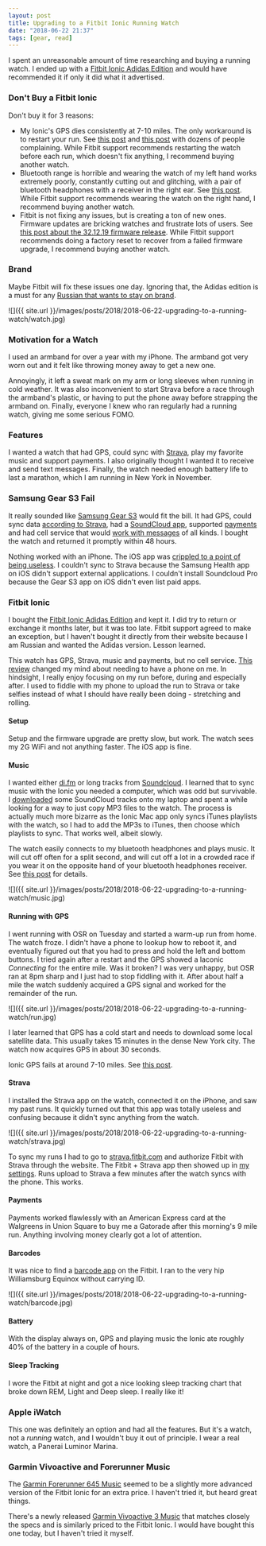 ```yaml
---
layout: post
title: Upgrading to a Fitbit Ionic Running Watch
date: "2018-06-22 21:37"
tags: [gear, read]
---
```

I spent an unreasonable amount of time researching and buying a running watch. I ended up with a [Fitbit Ionic Adidas Edition](https://www.amazon.com/Fitbit-Ionic-Adidas-Silver-Included/dp/B079P2J6GM) and would have recommended it if only it did what it advertised.

### Don't Buy a Fitbit Ionic

Don't buy it for 3 reasons:

* My Ionic's GPS dies consistently at 7-10 miles. The only workaround is to restart your run. See [this post](https://community.fitbit.com/t5/Ionic/GPS-dies-at-around-7-10-miles-consistently/m-p/2967988) and [this post](https://community.fitbit.com/t5/Ionic/Ionic-losing-GPS-connection-during-activity/m-p/3043253) with dozens of people complaining. While Fitbit support recommends restarting the watch before each run, which doesn't fix anything, I recommend buying another watch.
* Bluetooth range is horrible and wearing the watch of my left hand works extremely poorly, constantly cutting out and glitching, with a pair of bluetooth headphones with a receiver in the right ear. See [this post](https://community.fitbit.com/t5/Ionic/Abysmal-Bluetooth-Range/m-p/3012393). While Fitbit support recommends wearing the watch on the right hand, I recommend buying another watch.
* Fitbit is not fixing any issues, but is creating a ton of new ones. Firmware updates are bricking watches and frustrate lots of users. See [this post about the 32.12.19 firmware release](https://community.fitbit.com/t5/Ionic/Fitbit-OS-2-2-Ionic-Firmware-Release-32-12-19/m-p/3030841). While Fitbit support recommends doing a factory reset to recover from a failed firmware upgrade, I recommend buying another watch.

### Brand

Maybe Fitbit will fix these issues one day. Ignoring that, the Adidas edition is a must for any [Russian that wants to stay on brand](https://weirdrussia.com/2015/01/04/why-is-adidas-so-popular-among-russians).

![]({{ site.url }}/images/posts/2018/2018-06-22-upgrading-to-a-running-watch/watch.jpg)

### Motivation for a Watch

I used an armband for over a year with my iPhone. The armband got very worn out and it felt like throwing money away to get a new one.

Annoyingly, it left a sweat mark on my arm or long sleeves when running in cold weather. It was also inconvenient to start Strava before a race through the armband's plastic, or having to put the phone away before strapping the armband on. Finally, everyone I knew who ran regularly had a running watch, giving me some serious FOMO.

### Features

I wanted a watch that had GPS, could sync with [Strava](https://www.strava.com), play my favorite music and support payments. I also originally thought I wanted it to receive and send text messages. Finally, the watch needed enough battery life to last a marathon, which I am running in New York in November.

### Samsung Gear S3 Fail

It really sounded like [Samsung Gear S3](https://www.amazon.com/Samsung-Frontier-Smartwatch-Bluetooth-SM-R760NDAAXAR/dp/B01M7MDK5S) would fit the bill. It had GPS, could sync data [according to Strava](https://support.strava.com/hc/en-us/articles/218887007-Samsung-Gear-and-Strava), had a [SoundCloud app](https://us.community.samsung.com/t5/Wearable-Tech/What-happened-to-Soundcloud-Pro-for-Gear-S3/td-p/332106), supported [payments](https://www.samsung.com/us/support/answer/ANS00061420/) and had cell service that would [work with messages](https://www.macworld.com/article/3205244/ios/samsung-tizen-smartwatch-iphone-how-to-faq.html) of all kinds. I bought the watch and returned it promptly within 48 hours.

Nothing worked with an iPhone. The iOS app was [crippled to a point of being useless](https://www.imore.com/what-know-about-pairing-samsung-gear-s3-iphone). I couldn't sync to Strava because the Samsung Health app on iOS didn't support external applications. I couldn't install Soundcloud Pro because the Gear S3 app on iOS didn't even list paid apps.

### Fitbit Ionic

I bought the [Fitbit Ionic Adidas Edition](https://www.amazon.com/Fitbit-Ionic-Adidas-Silver-Included/dp/B079P2J6GM) and kept it. I did try to return or exchange it months later, but it was too late. Fitbit support agreed to make an exception, but I haven't bought it directly from their website because I am Russian and wanted the Adidas version. Lesson learned.

This watch has GPS, Strava, music and payments, but no cell service. [This review](https://www.amazon.com/gp/customer-reviews/RXFWADPCNX3XK/ref=cm_cr_dp_d_rvw_ttl?ie=UTF8&ASIN=B074VDF16R) changed my mind about needing to have a phone on me. In hindsight, I really enjoy focusing on my run before, during and especially after. I used to fiddle with my phone to upload the run to Strava or take selfies instead of what I should have really been doing -  stretching and rolling.

#### Setup

Setup and the firmware upgrade are pretty slow, but work. The watch sees my 2G WiFi and not anything faster. The iOS app is fine.

#### Music

I wanted either [di.fm](https://www.di.fm) or long tracks from [Soundcloud](https://soundcloud.com/stream). I learned that to sync music with the Ionic you needed a computer, which was odd but survivable. I [downloaded](https://www.klickaud.com) some SoundCloud tracks onto my laptop and spent a while looking for a way to just copy MP3 files to the watch. The process is actually much more bizarre as the Ionic Mac app only syncs iTunes playlists with the watch, so I had to add the MP3s to iTunes, then choose which playlists to sync. That works well, albeit slowly.

The watch easily connects to my bluetooth headphones and plays music. It will cut off often for a split second, and will cut off a lot in a crowded race if you wear it on the opposite hand of your bluetooth headphones receiver. See [this post](https://community.fitbit.com/t5/Ionic/Abysmal-Bluetooth-Range/m-p/3012393) for details.

![]({{ site.url }}/images/posts/2018/2018-06-22-upgrading-to-a-running-watch/music.jpg)

#### Running with GPS

I went running with OSR on Tuesday and started a warm-up run from home. The watch froze. I didn't have a phone to lookup how to reboot it, and eventually figured out that you had to press and hold the left and bottom buttons. I tried again after a restart and the GPS showed a laconic _Connecting_ for the entire mile. Was it broken? I was very unhappy, but OSR ran at 8pm sharp and I just had to stop fiddling with it. After about half a mile the watch suddenly acquired a GPS signal and worked for the remainder of the run.

![]({{ site.url }}/images/posts/2018/2018-06-22-upgrading-to-a-running-watch/run.jpg)

I later learned that GPS has a cold start and needs to download some local satellite data. This usually takes 15 minutes in the dense New York city. The watch now acquires GPS in about 30 seconds.

Ionic GPS fails at around 7-10 miles. See [this post](https://community.fitbit.com/t5/Ionic/GPS-dies-at-around-7-10-miles-consistently/m-p/2967988).

#### Strava

I installed the Strava app on the watch, connected it on the iPhone, and saw my past runs. It quickly turned out that this app was totally useless and confusing because it didn't sync anything from the watch.

![]({{ site.url }}/images/posts/2018/2018-06-22-upgrading-to-a-running-watch/strava.jpg)

To sync my runs I had to go to [strava.fitbit.com](https://strava.fitbit.com) and authorize Fitbit with Strava through the website. The Fitbit + Strava app then showed up in [my settings](https://www.fitbit.com/settings/applications). Runs upload to Strava a few minutes after the watch syncs with the phone. This works.

#### Payments

Payments worked flawlessly with an American Express card at the Walgreens in Union Square to buy me a Gatorade after this morning's 9 mile run. Anything involving money clearly got a lot of attention.

#### Barcodes

It was nice to find a [barcode app](https://gam.fitbit.com/gallery/app/20ba8b5a-f3f9-4f8c-a5a3-10d9eacbd846) on the Fitbit. I ran to the very hip Williamsburg Equinox without carrying ID.

![]({{ site.url }}/images/posts/2018/2018-06-22-upgrading-to-a-running-watch/barcode.jpg)

#### Battery

With the display always on, GPS and playing music the Ionic ate roughly 40% of the battery in a couple of hours.

#### Sleep Tracking

I wore the Fitbit at night and got a nice looking sleep tracking chart that broke down REM, Light and Deep sleep. I really like it!

### Apple iWatch

This one was definitely an option and had all the features. But it's a watch, not a _running_ watch, and I wouldn't buy it out of principle. I wear a real watch, a Panerai Luminor Marina.

### Garmin Vivoactive and Forerunner Music

The [Garmin Forerunner 645 Music](https://www.amazon.com/Garmin-Forerunner-contactless-wrist-based-010-01863-20/dp/B078H244WN) seemed to be a slightly more advanced version of the Fitbit Ionic for an extra price. I haven't tried it, but heard great things.

There's a newly released [Garmin Vivoactive 3 Music](https://buy.garmin.com/en-US/US/p/602068) that matches closely the specs and is similarly priced to the Fitbit Ionic. I would have bought this one today, but I haven't tried it myself.
